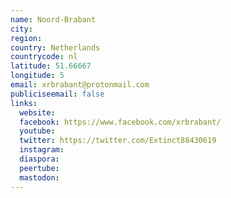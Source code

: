 ```yaml
---
name: Noord-Brabant
city:
region:
country: Netherlands
countrycode: nl
latitude: 51.66667
longitude: 5
email: xrbrabant@protonmail.com
publiciseemail: false
links:
  website:
  facebook: https://www.facebook.com/xrbrabant/
  youtube:
  twitter: https://twitter.com/Extinct88430619
  instagram:
  diaspora:
  peertube:
  mastodon:
---
```

